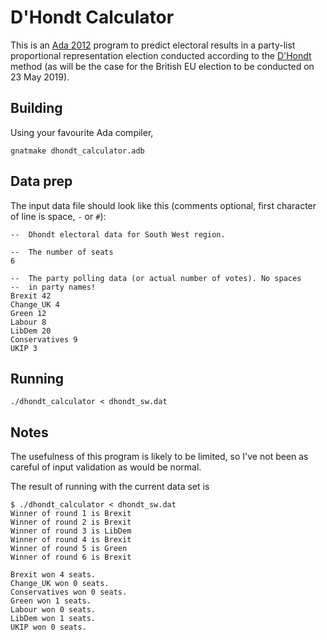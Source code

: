 # D'Hondt Calculator #

This is an [Ada 2012](http://getadanow.com) program to predict electoral results in a party-list proportional representation election conducted according to the [D'Hondt](https://en.wikipedia.org/wiki/D'Hondt_method) method (as will be the case for the British EU election to be conducted on 23 May 2019).

## Building ##

Using your favourite Ada compiler,
```
gnatmake dhondt_calculator.adb
```

## Data prep ##

The input data file should look like this (comments optional, first character of line is space, `-` or `#`):
```text
--  Dhondt electoral data for South West region.

--  The number of seats
6

--  The party polling data (or actual number of votes). No spaces
--  in party names!
Brexit 42
Change_UK 4
Green 12
Labour 8
LibDem 20
Conservatives 9
UKIP 3
```

## Running ##

```shell
./dhondt_calculator < dhondt_sw.dat
```

## Notes ##

The usefulness of this program is likely to be limited, so I've not been as careful of input validation as would be normal.

The result of running with the current data set is
```text
$ ./dhondt_calculator < dhondt_sw.dat
Winner of round 1 is Brexit
Winner of round 2 is Brexit
Winner of round 3 is LibDem
Winner of round 4 is Brexit
Winner of round 5 is Green
Winner of round 6 is Brexit

Brexit won 4 seats.
Change_UK won 0 seats.
Conservatives won 0 seats.
Green won 1 seats.
Labour won 0 seats.
LibDem won 1 seats.
UKIP won 0 seats.
```
